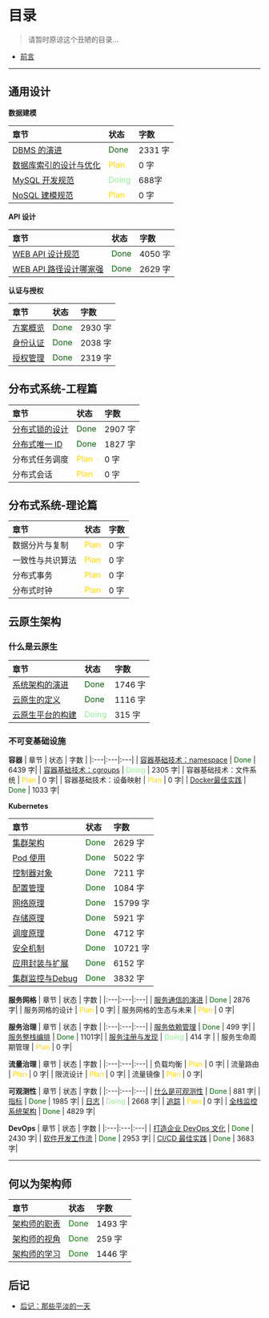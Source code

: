 # 目录

> 请暂时原谅这个丑陋的目录...


- [前言](https://zouyingjie.github.io/cloudnativenotes/end/about.html)

---

## 通用设计

**数据建模**

| 章节 | 状态 | 字数 |
|:---|:---|:---|
| [DBMS 的演进](https://zouyingjie.github.io/cloudnativenotes/common-design/modeling/history.html)|  <font color=#006400>Done</font> |  2331 字|
| [数据库索引的设计与优化](https://zouyingjie.github.io/cloudnativenotes/common-design/modeling/index.html) |  <font color=#FFD700>Plan</font>  | 0 字|
| [MySQL 开发规范](https://zouyingjie.github.io/cloudnativenotes/common-design/modeling/mysql.html) |  <font color=#90EE90>Doing</font>  | 688字|
| [NoSQL 建模规范](https://zouyingjie.github.io/cloudnativenotes/common-design/modeling/nosql.html) |  <font color=#FFD700>Plan</font> |  0 字|

**API 设计**

| 章节 | 状态 | 字数 |
|:---|:---|:---|
| [WEB API 设计规范](https://zouyingjie.github.io/cloudnativenotes/common-design/api/rest.html) |  <font color=#006400>Done</font>  |  4050 字|
| [WEB API 路径设计哪家强](https://zouyingjie.github.io/cloudnativenotes/common-design/api/webapi.html) |  <font color=#006400>Done</font>  | 2629 字|

**认证与授权**

| 章节 | 状态 | 字数 |
|:---|:---|:---|
| [方案概览](https://zouyingjie.github.io/cloudnativenotes/common-design/security/roadmap.html) | <font color=#006400>Done</font>  | 2930 字 |
| [身份认证](https://zouyingjie.github.io/cloudnativenotes/common-design/security/auth.html) | <font color=#006400>Done</font>  | 2038 字 |
| [授权管理](https://zouyingjie.github.io/cloudnativenotes/common-design/security/permission.html) | <font color=#006400>Done</font>  | 2319 字 |



## 分布式系统-工程篇

| 章节 | 状态 | 字数 |
|:---|:---|:---|
| [分布式锁的设计](https://zouyingjie.github.io/cloudnativenotes/distributed-system-engineering/distributed-lock.html) | <font color=#006400>Done</font> | 2907 字|
| [分布式唯一 ID](https://zouyingjie.github.io/cloudnativenotes/distributed-system-engineering/uniqueid.html) | <font color=#006400>Done</font> | 1827 字|
| 分布式任务调度| <font color=#FFD700>Plan</font> | 0 字|
| 分布式会话| <font color=#FFD700>Plan</font> | 0 字|


## 分布式系统-理论篇

| 章节 | 状态 | 字数 |
|:---|:---|:---|
| 数据分片与复制 | <font color=#FFD700>Plan</font> | 0 字|
| 一致性与共识算法 | <font color=#FFD700>Plan</font> | 0 字|
| 分布式事务 | <font color=#FFD700>Plan</font> | 0 字|
| 分布式时钟 | <font color=#FFD700>Plan</font> | 0 字|


## 云原生架构
### 什么是云原生

| 章节 | 状态 | 字数 |
|:---|:---|:---|
| [系统架构的演进](https://zouyingjie.github.io/cloudnativenotes/cloudnative/architecture/architecture.html) | <font color=#006400>Done</font> | 1746 字|
| [云原生的定义](https://zouyingjie.github.io/cloudnativenotes/cloudnative/architecture/definition.html) | <font color=#006400>Done</font> | 1116 字|
| [云原生平台的构建](https://zouyingjie.github.io/cloudnativenotes/cloudnative/architecture/pass.html) | <font color=#90EE90>Doing</font>  | 315 字|
### 不可变基础设施
  
**容器**
| 章节 | 状态 | 字数 |
|:---|:---|:---|
| [容器基础技术：namespace](https://zouyingjie.github.io/cloudnativenotes/cloudnative/container/docker-namespace.html) |  <font color=#006400>Done</font>  | 6439 字|
| [容器基础技术：cgroups](https://zouyingjie.github.io/cloudnativenotes/cloudnative/container/docker-cgroups.html) |  <font color=#90EE90>Doing</font>  | 2305 字|
| 容器基础技术：文件系统 | <font color=#FFD700>Plan</font> | 0 字|
| 容器基础技术：设备映射 | <font color=#FFD700>Plan</font> | 0 字|
| [Docker最佳实践](https://zouyingjie.github.io/cloudnativenotes/cloudnative/container/docker.html) | <font color=#006400>Done</font>  | 1033 字|

**Kubernetes**

| 章节 | 状态 | 字数 |
|:---|:---|:---|
| [集群架构](https://zouyingjie.github.io/cloudnativenotes/cloudnative/kubernetes/architecture.html) | <font color=#006400>Done</font>  | 2629 字|
| [Pod 使用](https://zouyingjie.github.io/cloudnativenotes/cloudnative/kubernetes/pod.html) | <font color=#006400>Done</font>  | 5022 字|
| [控制器对象](https://zouyingjie.github.io/cloudnativenotes/cloudnative/kubernetes/controller.html) | <font color=#006400>Done</font>  | 7211 字|
| [配置管理](https://zouyingjie.github.io/cloudnativenotes/cloudnative/kubernetes/config.html) | <font color=#006400>Done</font>  | 1084 字|
| [网络原理](https://zouyingjie.github.io/cloudnativenotes/cloudnative/kubernetes/network.html) | <font color=#006400>Done</font>  | 15799 字|
| [存储原理](https://zouyingjie.github.io/cloudnativenotes/cloudnative/kubernetes/storage.html) | <font color=#006400>Done</font>  | 5921 字|
| [调度原理](https://zouyingjie.github.io/cloudnativenotes/cloudnative/kubernetes/scheduler.html) | <font color=#006400>Done</font>  | 4712 字|
| [安全机制](https://zouyingjie.github.io/cloudnativenotes/cloudnative/kubernetes/security.html) | <font color=#006400>Done</font>  | 10721 字|
| [应用封装与扩展](https://zouyingjie.github.io/cloudnativenotes/cloudnative/kubernetes/application.html) | <font color=#006400>Done</font>  | 6152 字|
| [集群监控与Debug](https://zouyingjie.github.io/cloudnativenotes/cloudnative/kubernetes/monitoring.html) | <font color=#006400>Done</font>  | 3832 字|

**服务网格**
| 章节 | 状态 | 字数 |
|:---|:---|:---|
| [服务通信的演进](https://zouyingjie.github.io/cloudnativenotes/cloudnative/servicemesh/communication.html) |  <font color=#006400>Done</font>  | 2876 字|
| 服务网格的设计 |  <font color=#FFD700>Plan</font>  | 0 字|
| 服务网格的生态与未来 |  <font color=#FFD700>Plan</font>  | 0 字|

**服务治理**
| 章节 | 状态 | 字数 |
|:---|:---|:---|
| [服务依赖管理](https://zouyingjie.github.io/cloudnativenotes/cloudnative/service/dependency.html) |  <font color=#006400>Done</font>  | 499 字|
| [服务整栈编排](https://zouyingjie.github.io/cloudnativenotes/cloudnative/service/stack.html) |  <font color=#006400>Done</font>  | 1101字|
| [服务注册与发现](https://zouyingjie.github.io/cloudnativenotes/cloudnative/service/discovery.html) |  <font color=#90EE90>Doing</font>  | 414 字 |
| 服务生命周期管理 |  <font color=#FFD700>Plan</font>  | 0 字|



**流量治理**
| 章节 | 状态 | 字数 |
|:---|:---|:---|
| 负载均衡 | <font color=#FFD700>Plan</font>  | 0 字|
| 流量路由 | <font color=#FFD700>Plan</font>  | 0 字|
| 限流设计 | <font color=#FFD700>Plan</font>  | 0 字|
| 流量镜像 |  <font color=#FFD700>Plan</font>  | 0 字|

**可观测性**
| 章节 | 状态 | 字数 |
|:---|:---|:---|
| [什么是可观测性](https://zouyingjie.github.io/cloudnativenotes/cloudnative/observability/definition.html) | <font color=#006400>Done</font>  | 881 字|
| [指标](https://zouyingjie.github.io/cloudnativenotes/cloudnative/observability/metrics.html) | <font color=#006400>Done</font>  | 1985 字|
| [日志](https://zouyingjie.github.io/cloudnativenotes/cloudnative/observability/logging.html) | <font color=#90EE90>Doing</font>   | 2668 字|
| [追踪](https://zouyingjie.github.io/cloudnativenotes/cloudnative/observability/trace.html) | <font color=#FFD700>Plan</font>  | 0 字|
| [全栈监控系统架构](https://zouyingjie.github.io/cloudnativenotes/cloudnative/observability/monitoring.html) | <font color=#006400>Done</font>  | 4829 字|

**DevOps**
| 章节 | 状态 | 字数 |
|:---|:---|:---|
| [打造企业 DevOps 文化](https://zouyingjie.github.io/cloudnativenotes/cloudnative/devops/devops.html) | <font color=#006400>Done</font>  | 2430 字|
| [软件开发工作流](https://zouyingjie.github.io/cloudnativenotes/cloudnative/devops/gitflow.html) | <font color=#006400>Done</font>  |  2953 字|
| [CI/CD 最佳实践](https://zouyingjie.github.io/cloudnativenotes/cloudnative/devops/cicd.html) | <font color=#006400>Done</font>  | 3683 字|

---

## 何以为架构师

| 章节 | 状态 | 字数 |
|:---|:---|:---|
| [架构师的职责](https://zouyingjie.github.io/cloudnativenotes/end/responsibility.html) | <font color=#008000>Done</font>  | 1493 字|
| [架构师的视角](https://zouyingjie.github.io/cloudnativenotes/end/perspective.html) | <font color=#008000>Done</font>  | 259 字 |
| [架构师的学习](https://zouyingjie.github.io/cloudnativenotes/end/learn.html) | <font color=#008000>Done</font> | 1446 字 |



## 后记

- [后记：那些平淡的一天](https://zouyingjie.github.io/cloudnativenotes/end/dots.html)